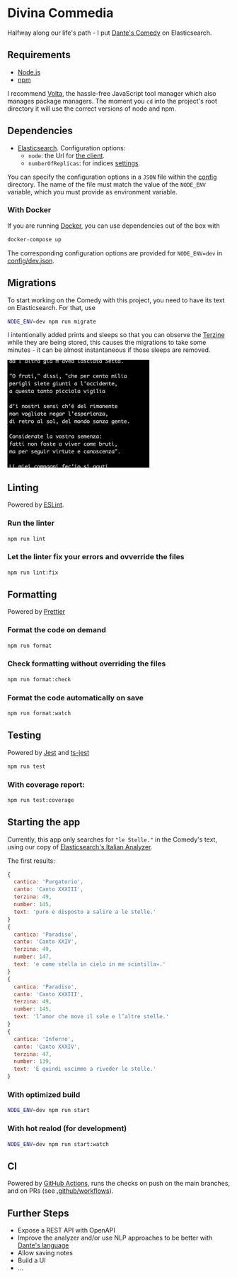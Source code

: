 # Divina Commedia

Halfway along our life's path - I put [Dante's Comedy](https://en.wikipedia.org/wiki/Divine_Comedy) on Elasticsearch.

## Requirements

- [Node.js](https://nodejs.org/)
- [npm](https://www.npmjs.com/get-npm)

I recommend [Volta](https://volta.sh/), the hassle-free JavaScript tool manager which also manages package managers. The moment you `cd` into the project's root directory it will use the correct versions of node and npm. 

## Dependencies

- [Elasticsearch](https://www.elastic.co/elasticsearch/). Configuration options:    
    - `node`: the Url for [the client](https://www.elastic.co/guide/en/elasticsearch/client/javascript-api/current/typescript_examples.html#typescript_examples).
    - `numberOfReplicas`: for indices [settings](https://www.elastic.co/guide/en/elasticsearch/reference/current/indices-update-settings.html).


You can specify the configuration options in  a `JSON` file within the [config](config) directory. The name of the file must match the value of the `NODE_ENV` variable, which you must provide as environment variable. 

### With Docker

If you are running [Docker](https://www.docker.com/), you can use dependencies out of the box with

```bash
docker-compose up
```

The corresponding configuration options are provided for `NODE_ENV=dev` in [config/dev.json](config/dev.json). 

## Migrations

To start working on the Comedy with this project, you need to have its text on Elasticsearch. For that, use

```bash
NODE_ENV=dev npm run migrate
```

I intentionally added prints and sleeps so that you can observe the [Terzine](https://en.wikipedia.org/wiki/Terza_rima) while they are being stored, this causes the migrations to take some minutes - it can be almost instantaneous if those sleeps are removed.

![Sample: text of CANTO XXVI (Ulixes') printed by the migrate command while indexing on Elasticsearch](readme_migrate.png)

## Linting

Powered by [ESLint](https://eslint.org/).

### Run the linter

```bash
npm run lint
```

### Let the linter fix your errors and ovverride the files

```bash
npm run lint:fix
```

## Formatting

Powered by [Prettier](https://prettier.io/)

### Format the code on demand

```bash
npm run format
```

### Check formatting without overriding the files

```bash
npm run format:check
```

### Format the code automatically on save

```bash
npm run format:watch
```

## Testing

Powered by [Jest](https://jestjs.io/) and [ts-jest](https://github.com/kulshekhar/ts-jest#readme)

```bash
npm run test
```

### With coverage report:

```bash
npm run test:coverage
```

## Starting the app

Currently, this app only searches for  `"le Stelle."` in the Comedy's text, using our copy of [Elasticsearch's Italian Analyzer](https://www.elastic.co/guide/en/elasticsearch/reference/current/analysis-lang-analyzer.html#italian-analyzer).

The first results:

```javascript
{
  cantica: 'Purgatorio',
  canto: 'Canto XXXIII',
  terzina: 49,
  number: 145,
  text: 'puro e disposto a salire a le stelle.'
}
{
  cantica: 'Paradiso',
  canto: 'Canto XXIV',
  terzina: 49,
  number: 147,
  text: 'e come stella in cielo in me scintilla».'
}
{
  cantica: 'Paradiso',
  canto: 'Canto XXXIII',
  terzina: 49,
  number: 145,
  text: 'l’amor che move il sole e l’altre stelle.'
}
{
  cantica: 'Inferno',
  canto: 'Canto XXXIV',
  terzina: 47,
  number: 139,
  text: 'E quindi uscimmo a riveder le stelle.'
}
```


### With optimized build

```bash
NODE_ENV=dev npm run start
```

### With hot realod (for development)

```bash
NODE_ENV=dev npm run start:watch
```

## CI

Powered by [GitHub Actions](https://github.com/features/actions), runs the checks on push on the main branches, and on PRs (see [.github/workflows](.github/workflows)). 

## Further Steps

* Expose a REST API with OpenAPI
* Improve the analyzer and/or use NLP approaches to be better with [Dante's language](https://en.wikipedia.org/wiki/Dolce_Stil_Novo)
* Allow saving notes 
* Build a UI
* ...
